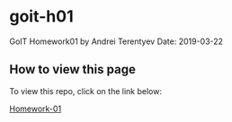 # goit-h01
GoIT Homework01 by Andrei Terentyev
Date: 2019-03-22

## How to view this page

To view this repo, click on the link below:

[Homework-01](http://htmlpreview.github.io/?http://github.com/internetyev/goit-h01/blob/master/index.html)
